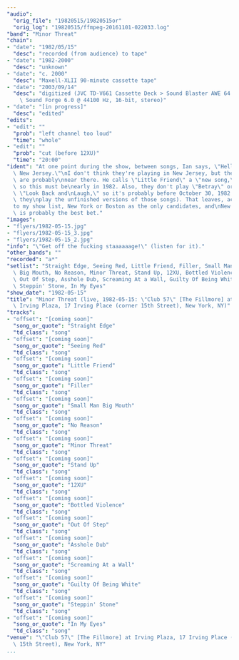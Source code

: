 ```yaml
---
"audio":
  "orig_file": "19820515/19820515or"
  "orig_log": "19820515/ffmpeg-20161101-022033.log"
"band": "Minor Threat"
"chain":
- "date": "1982/05/15"
  "desc": "recorded (from audience) to tape"
- "date": "1982-2000"
  "desc": "unknown"
- "date": "c. 2000"
  "desc": "Maxell-XLII 90-minute cassette tape"
- "date": "2003/09/14"
  "desc": "digitized (JVC TD-V661 Cassette Deck > Sound Blaster AWE 64 >\
    \ Sound Forge 6.0 @ 44100 Hz, 16-bit, stereo)"
- "date": "[in progress]"
  "desc": "edited"
"edits":
- "edit": ""
  "prob": "left channel too loud"
  "time": "whole"
- "edit": ""
  "prob": "cut (before 12XU)"
  "time": "20:00"
"ident": "At one point during the show, between songs, Ian says, \"Hello,\
  \ New Jersey.\"\nI don't think they're playing in New Jersey, but they\
  \ are probably\nnear there. He calls \"Little Friend\" a \"new song,\"\
  \ so this must be\nearly in 1982. Also, they don't play \"Betray\" or\
  \ \"Look Back and\nLaugh,\" so it's probably before October 30, 1982 (where\
  \ they\nplay the unfinished versions of those songs). That leaves, according\n\
  to my show list, New York or Boston as the only candidates, and\nNew York\
  \ is probably the best bet."
"images":
- "flyers/1982-05-15.jpg"
- "flyers/1982-05-15_3.jpg"
- "flyers/1982-05-15_2.jpg"
"info": "\"Get off the fucking staaaaaage!\" (listen for it)."
"other_bands": ""
"recorded": "a*"
"setlist": "Straight Edge, Seeing Red, Little Friend, Filler, Small Man\
  \ Big Mouth, No Reason, Minor Threat, Stand Up, 12XU, Bottled Violence,\
  \ Out Of Step, Asshole Dub, Screaming At a Wall, Guilty Of Being White,\
  \ Steppin' Stone, In My Eyes"
"show_date": "1982-05-15"
"title": "Minor Threat (live, 1982-05-15: \"Club 57\" [The Fillmore] at\
  \ Irving Plaza, 17 Irving Place (corner 15th Street), New York, NY)"
"tracks":
- "offset": "[coming soon]"
  "song_or_quote": "Straight Edge"
  "td_class": "song"
- "offset": "[coming soon]"
  "song_or_quote": "Seeing Red"
  "td_class": "song"
- "offset": "[coming soon]"
  "song_or_quote": "Little Friend"
  "td_class": "song"
- "offset": "[coming soon]"
  "song_or_quote": "Filler"
  "td_class": "song"
- "offset": "[coming soon]"
  "song_or_quote": "Small Man Big Mouth"
  "td_class": "song"
- "offset": "[coming soon]"
  "song_or_quote": "No Reason"
  "td_class": "song"
- "offset": "[coming soon]"
  "song_or_quote": "Minor Threat"
  "td_class": "song"
- "offset": "[coming soon]"
  "song_or_quote": "Stand Up"
  "td_class": "song"
- "offset": "[coming soon]"
  "song_or_quote": "12XU"
  "td_class": "song"
- "offset": "[coming soon]"
  "song_or_quote": "Bottled Violence"
  "td_class": "song"
- "offset": "[coming soon]"
  "song_or_quote": "Out Of Step"
  "td_class": "song"
- "offset": "[coming soon]"
  "song_or_quote": "Asshole Dub"
  "td_class": "song"
- "offset": "[coming soon]"
  "song_or_quote": "Screaming At a Wall"
  "td_class": "song"
- "offset": "[coming soon]"
  "song_or_quote": "Guilty Of Being White"
  "td_class": "song"
- "offset": "[coming soon]"
  "song_or_quote": "Steppin' Stone"
  "td_class": "song"
- "offset": "[coming soon]"
  "song_or_quote": "In My Eyes"
  "td_class": "song"
"venue": "\"Club 57\" [The Fillmore] at Irving Plaza, 17 Irving Place (corner\
  \ 15th Street), New York, NY"
...
```

